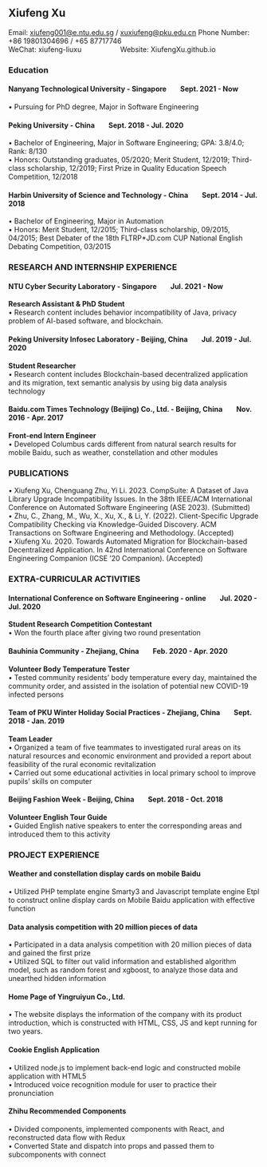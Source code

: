 ## Xiufeng Xu
Email: xiufeng001@e.ntu.edu.sg / xuxiufeng@pku.edu.cn    Phone Number: +86 19801304696 / +65 87717746 <br>
WeChat: xiufeng-liuxu &ensp;&ensp;&ensp;&ensp;&ensp;&ensp;&ensp;&ensp;&ensp;&ensp; Website: XiufengXu.github.io
### Education
#### Nanyang Technological University - Singapore &ensp;&ensp;&ensp; Sept. 2021 - Now
• Pursuing for PhD degree, Major in Software Engineering
#### Peking University - China &ensp;&ensp;&ensp; Sept. 2018 - Jul. 2020
• Bachelor of Engineering, Major in Software Engineering; GPA: 3.8/4.0; Rank: 8/130 <br>
• Honors: Outstanding graduates, 05/2020; Merit Student, 12/2019; Third-class scholarship, 12/2019; First Prize in Quality Education Speech Competition, 12/2018
#### Harbin University of Science and Technology - China  &ensp;&ensp;&ensp; Sept. 2014 - Jul. 2018 
• Bachelor of Engineering, Major in Automation <br>
• Honors: Merit Student, 12/2015; Third-class scholarship, 09/2015, 04/2015; Best Debater of the 18th FLTRP*JD.com CUP National English Debating Competition, 03/2015


### RESEARCH AND INTERNSHIP EXPERIENCE
#### NTU Cyber Security Laboratory - Singapore &ensp;&ensp;&ensp; Jul. 2021 - Now 
**Research Assistant & PhD Student** <br>
• Research content includes behavior incompatibility of Java, privacy problem of AI-based software, and blockchain.
#### Peking University Infosec Laboratory - Beijing, China &ensp;&ensp;&ensp; Jul. 2019 - Jul. 2020 
**Student Researcher** <br>
• Research content includes Blockchain-based decentralized application and its migration, text semantic
analysis by using big data analysis technology
#### Baidu.com Times Technology (Beijing) Co., Ltd. - Beijing, China &ensp;&ensp;&ensp; Nov. 2016 - Apr. 2017 
**Front-end Intern Engineer** <br>
• Developed Columbus cards different from natural search results for mobile Baidu, such as weather,
constellation and other modules


### PUBLICATIONS
• Xiufeng Xu, Chenguang Zhu, Yi Li. 2023. CompSuite: A Dataset of Java Library Upgrade Incompatibility Issues. In the 38th IEEE/ACM International Conference on Automated Software Engineering (ASE 2023). (Submitted) <br>
• Zhu, C., Zhang, M., Wu, X., Xu, X., & Li, Y. (2022). Client-Specific Upgrade Compatibility Checking via Knowledge-Guided Discovery. ACM Transactions on Software Engineering and Methodology. (Accepted) <br>
• Xiufeng Xu. 2020. Towards Automated Migration for Blockchain-based Decentralized Application. In 42nd International Conference on Software Engineering Companion (ICSE ’20 Companion). (Accepted) 


### EXTRA-CURRICULAR ACTIVITIES
#### International Conference on Software Engineering - online  &ensp;&ensp;&ensp;  Jul. 2020 - Jul. 2020
**Student Research Competition Contestant** <br>
•	Won the fourth place after giving two round presentation
#### Bauhinia Community - Zhejiang, China &ensp;&ensp;&ensp; Feb. 2020 - Apr. 2020
**Volunteer Body Temperature Tester** <br>
•	Tested community residents’ body temperature every day, maintained the community order, and assisted in the isolation of potential new COVID-19 infected persons
#### Team of PKU Winter Holiday Social Practices - Zhejiang, China &ensp;&ensp;&ensp; Sept. 2018 - Jan. 2019
**Team Leader** <br>
•	Organized a team of five teammates to investigated rural areas on its natural resources and economic environment and provided a report about feasibility of the rural economic revitalization <br>
•	Carried out some educational activities in local primary school to improve pupils’ skills on computer
#### Beijing Fashion Week - Beijing, China &ensp;&ensp;&ensp; Sept. 2018 - Oct. 2018
**Volunteer English Tour Guide** <br>
• Guided English native speakers to enter the corresponding areas and introduced them to this activity



### PROJECT EXPERIENCE
#### Weather and constellation display cards on mobile Baidu
• Utilized PHP template engine Smarty3 and Javascript template engine Etpl to construct online display cards on Mobile Baidu application with effective function
#### Data analysis competition with 20 million pieces of data
•	Participated in a data analysis competition with 20 million pieces of data and gained the first prize <br>
•	Utilized SQL to filter out valid information and established algorithm model, such as random forest and xgboost, to analyze those data and unearthed hidden information
#### Home Page of Yingruiyun Co., Ltd.
•	The website displays the information of the company with its product introduction, which is constructed with HTML, CSS, JS and kept running for two years. 
#### Cookie English Application
• Utilized node.js to implement back-end logic and constructed mobile application with HTML5 <br>
• Introduced voice recognition module for user to practice their pronunciation 
#### Zhihu Recommended Components
• Divided components, implemented components with React, and reconstructed data flow with Redux <br>
• Converted State and dispatch into props and passed them to subcomponents with connect







